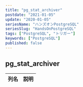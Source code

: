 ```yaml
---
title: "pg_stat_archiver"
postdate: "2021-01-05"
update: "2020-01-05"
seriesName: "ハンズオンPostgreSQL"
seriesSlug: "HandsOnPostgreSQL"
tags: ["PostgreSQL", "トリガー"]
keywords: ["PostgreSQL"]
published: false
---
```


## pg_stat_archiver

|列名|説明|
|---|---|
